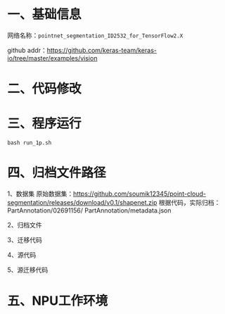 # 一、基础信息

网络名称：`pointnet_segmentation_ID2532_for_TensorFlow2.X`

github addr：https://github.com/keras-team/keras-io/tree/master/examples/vision

# 二、代码修改

# 三、程序运行

```shell
bash run_1p.sh
```

# 四、归档文件路径

1、数据集
原始数据集：https://github.com/soumik12345/point-cloud-segmentation/releases/download/v0.1/shapenet.zip
根据代码，实际归档：
    PartAnnotation/02691156/
    PartAnnotation/metadata.json
    
2、归档文件

3、迁移代码

4、源代码

5、源迁移代码

# 五、NPU工作环境